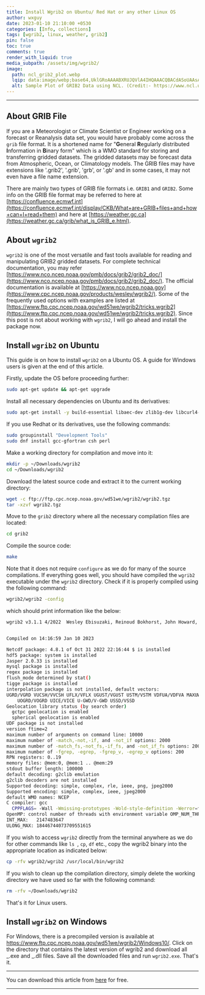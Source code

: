 ```yaml
---
title: Install Wgrib2 on Ubuntu/ Red Hat or any other Linux OS
author: wxguy
date: 2023-01-10 21:10:00 +0530
categories: [Info, collections]
tags: [wgrib2, linux, weather, grib2]
pin: false
toc: true
comments: true
render_with_liquid: true
media_subpath: /assets/img/wgrib2/
image:
  path: ncl_grib2_plot.webp
  lqip: data:image/webp;base64,UklGRoAAAABXRUJQVlA4IHQAAACQBACdASoUAAsAPzmGuVOvKSWisAgB4CcJbACdMoR8l1bAUD3pVF4VevZqK8AA/rOlpXvhegZqFPo6AJG53jU/BDtQn4zhJrtkMoANcWwm7CHMG8sm2bEAvYy05P/0c5wdjSXHj2NR5CJRhBBLqosIWG4AAA==
  alt: Sample Plot of GRIB2 Data using NCL. (Credit:- https://www.ncl.ucar.edu).
---
```


---

## About GRIB File

If you are a Meteorologist or Climate Scientist or Engineer working on a forecast or Reanalysis data set, you would have probably come across the `grib` file format. It is a shortened name for "**G**eneral **R**egularly distributed **I**nformation in **B**inary form" which is a WMO standard for storing and transferring gridded datasets. The gridded datasets may be forecast data from Atmospheric, Ocean, or Climatology models. The GRIB files may have extensions like '.grib2', '.grib', 'grb', or '.gb' and in some cases, it may not even have a file name extension.

There are mainly two types of GRIB file formats i.e. `GRIB1` and `GRIB2`. Some info on the GRIB file format may be referred to here at [https://confluence.ecmwf.int](https://confluence.ecmwf.int/display/CKB/What+are+GRIB+files+and+how+can+I+read+them) and here at [https://weather.gc.ca](https://weather.gc.ca/grib/what_is_GRIB_e.html).

## About `wgrib2`

`wgrib2` is one of the most versatile and fast tools available for reading and manipulating GRIB2 gridded datasets. For complete technical documentation, you may refer [https://www.nco.ncep.noaa.gov/pmb/docs/grib2/grib2_doc/](https://www.nco.ncep.noaa.gov/pmb/docs/grib2/grib2_doc/). The official documentation is available at [https://www.nco.ncep.noaa.gov](https://www.cpc.ncep.noaa.gov/products/wesley/wgrib2/). Some of the frequently used options with examples are listed at [https://www.ftp.cpc.ncep.noaa.gov/wd51we/wgrib2/tricks.wgrib2](https://www.ftp.cpc.ncep.noaa.gov/wd51we/wgrib2/tricks.wgrib2). Since this post is not about working with `wgrib2`, I will go ahead and install the package now.

## Install `wgrib2` on Ubuntu

This guide is on how to install `wgrib2` on a Ubuntu OS. A guide for Windows users is given at the end of this article.

Firstly, update the OS before proceeding further:

```bash
sudo apt-get update && apt-get upgrade
```

Install all necessary dependencies on Ubuntu and its derivatives:

```bash
sudo apt-get install -y build-essential libaec-dev zlib1g-dev libcurl4-openssl-dev libboost-dev curl wget zip unzip bzip2 gfortran gcc g++
```

If you use Redhat or its derivatives, use the following commands:

```bash
sudo groupinstall "Development Tools"
sudo dnf install gcc-gfortran csh perl
```

Make a working directory for compilation and move into it:

```bash
mkdir -p ~/Downloads/wgrib2
cd ~/Downloads/wgrib2
```

Download the latest source code and extract it to the current working directory:

```bash
wget -c ftp://ftp.cpc.ncep.noaa.gov/wd51we/wgrib2/wgrib2.tgz
tar -xzvf wgrib2.tgz
```

Move to the `grib2` directory where all the necessary compilation files are located:

```bash
cd grib2
```

Compile the source code:

```bash
make
```

Note that it does not require `configure` as we do for many of the source compilations. If everything goes well, you should have compiled the `wgrib2` executable under the `wgrib2` directory. Check if it is properly compiled using the following command:

```bash
wgrib2/wgrib2 -config
```

which should print information like the below:

```bash
wgrib2 v3.1.1 4/2022  Wesley Ebisuzaki, Reinoud Bokhorst, John Howard, Jaakko Hyvätti, Dusan Jovic, Daniel Lee, Kristian Nilssen, Karl Pfeiffer, Pablo Romero, Manfred Schwarb, Gregor Schee, Arlindo da Silva, Niklas Sondell, Sam Trahan, George Trojan, Sergey Varlamov


Compiled on 14:16:59 Jan 10 2023

Netcdf package: 4.8.1 of Oct 31 2022 22:16:44 $ is installed
hdf5 package: system is installed
Jasper 2.0.33 is installed
mysql package is installed
regex package is installed
flush_mode determined by stat()
tigge package is installed
interpolation package is not installed, default vectors:
UGRD/VGRD VUCSH/VVCSH UFLX/VFLX UGUST/VGUST USTM/VSTM VDFUA/VDFVA MAXUW/MAXVW
    UOGRD/VOGRD UICE/VICE U-GWD/V-GWD USSD/VSSD
Geolocation library status (by search order)
  gctpc geolocation is enabled
  spherical geolocation is enabled
UDF package is not installed
version ftime=2
maximum number of arguments on command line: 10000
maximum number of -match,-not,-if, and -not_if options: 2000
maximum number of -match_fs,-not_fs,-if_fs, and -not_if_fs options: 2000
maximum number of -fgrep, -egrep, -fgrep_v, -egrep_v options: 200
RPN registers: 0..19
memory files: @mem:0, @mem:1 .. @mem:29
stdout buffer length: 100000
default decoding: g2clib emulation
g2clib decoders are not installed
Supported decoding: simple, complex, rle, ieee, png, jpeg2000
Supported encoding: simple, complex, ieee, jpeg2000
default WMO names: NCEP
C compiler: gcc
  CPPFLAGS= -Wall -Wmissing-prototypes -Wold-style-definition -Werror=format-security -ffast-math -O3 -DGFORTRAN
OpenMP: control number of threads with environment variable OMP_NUM_THREADS
INT_MAX:   2147483647
ULONG_MAX: 18446744073709551615
```

If you wish to access `wgrib2` directly from the terminal anywhere as we do for other commands like `ls `, `cp`, `df` etc., copy the wgrib2 binary into the appropriate location as indicated below:

```bash
cp -rfv wgrib2/wgrib2 /usr/local/bin/wgrib2
```

If you wish to clean up the compilation directory, simply delete the working directory we have used so far with the following command:

```bash
rm -rfv ~/Downloads/wgrib2
```

That's it for Linux users.

## Install `wgrib2` on Windows

For Windows, there is a precompiled version is available at https://www.ftp.cpc.ncep.noaa.gov/wd51we/wgrib2/Windows10/. Click on the directory that contains the latest version of wgrib2 and download all _.exe and _.dll files. Save all the downloaded files and run `wgrib2.exe`. That's it.

---

You can download this article from [here](https://wxguy.github.io/assets/downloads/pdfs/2023-01-10-install-wgrib2-on-linux.pdf) for free.

---
